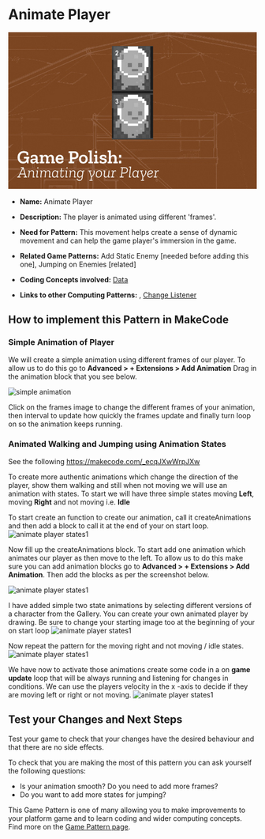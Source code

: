 # Animate Player

![mechanics space polish and systems](images/patterns/game_polish_animate.jpg)

* **Name:** Animate Player

* **Description:** The player is animated using different 'frames'.

* **Need for Pattern:** This movement helps create a sense of dynamic movement and can help the game player's immersion in the game.

* **Related Game Patterns:** Add Static Enemy [needed before adding this one], Jumping on Enemies [related]

* **Coding Concepts involved:** [Data](learningDimensions#data)

* **Links to other Computing Patterns:** , [Change Listener](learningDimensions#change-listener)

## How to implement this Pattern in MakeCode

### Simple Animation of Player

We will create a simple animation using different frames of our player.
To allow us to do this  go to  **Advanced > + Extensions > Add Animation**
Drag in the animation block that you see below.

![simple animation](https://raw.githubusercontent.com/mickfuzz/makecode-platformer-101/master/images/addAnimatedPlayer1.png)

Click on the frames image to change the different frames of your animation, then interval
to update how quickly the frames update and finally turn loop on so the animation keeps running.

### Animated Walking and Jumping using Animation States
See the following https://makecode.com/_ecqJXwWrpJXw

To create more authentic animations which change the direction of the player, show them walking and still when not
moving we will use an animation with states. To start we will have three simple states moving **Left**, moving **Right**
and not moving i.e. **Idle**

To start create an function to create our animation, call it createAnimations and then add a block to call it at the end of your on start loop.
![animate player states1 ](https://raw.githubusercontent.com/mickfuzz/makecode-platformer-101/master/images/animatePlayer1.png)

Now fill up the createAnimations block. To start add one animation which animates our player as then move to the left.
To allow us to do this make sure you can add animation blocks go to  **Advanced > + Extensions > Add Animation**.
Then add the blocks as per the screenshot below.

![animate player states1 ](https://raw.githubusercontent.com/mickfuzz/makecode-platformer-101/master/images/animatePlayer2.png)

I have added simple two state animations by selecting different versions of a character from the Gallery. You can create your own
animated player by drawing.
Be sure to change your starting image too at the beginning of your on start loop
![animate player states1 ](https://raw.githubusercontent.com/mickfuzz/makecode-platformer-101/master/images/animatePlayer5.png)

Now repeat the pattern for the moving right and not moving / idle states.
![animate player states1 ](https://raw.githubusercontent.com/mickfuzz/makecode-platformer-101/master/images/animatePlayer3.png)

We have now to activate those animations create some code in a on **game update** loop that will be always running and listening
for changes in conditions. We can use the players velocity in the x -axis to decide if they are moving left or right or not moving.
![animate player states1 ](https://raw.githubusercontent.com/mickfuzz/makecode-platformer-101/master/images/animatePlayer4.png)

## Test your Changes and Next Steps

Test your game to check that your changes have the desired behaviour and that there are no side effects.

To check that you are making the most of this pattern you can ask yourself the following questions:

* Is your animation smooth? Do you need to add more frames?
* Do you want to add more states for jumping?

This Game Pattern is one of many allowing you to make improvements to your platform game and to learn coding and wider computing concepts.
Find more on the [Game Pattern page](gamePatterns.md).
